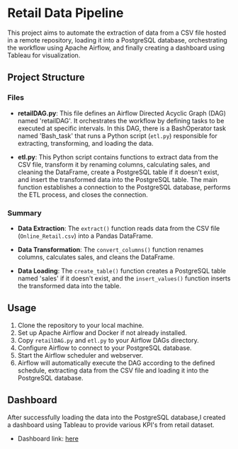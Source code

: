 # Retail Data Pipeline

This project aims to automate the extraction of data from a CSV file hosted in a remote repository, loading it into a PostgreSQL database, orchestrating the workflow using Apache Airflow, and finally creating a dashboard using Tableau for visualization.

## Project Structure

### Files

- **retailDAG.py**: This file defines an Airflow Directed Acyclic Graph (DAG) named 'retailDAG'. It orchestrates the workflow by defining tasks to be executed at specific intervals. In this DAG, there is a BashOperator task named 'Bash_task' that runs a Python script (`etl.py`) responsible for extracting, transforming, and loading the data.

- **etl.py**: This Python script contains functions to extract data from the CSV file, transform it by renaming columns, calculating sales, and cleaning the DataFrame, create a PostgreSQL table if it doesn't exist, and insert the transformed data into the PostgreSQL table. The main function establishes a connection to the PostgreSQL database, performs the ETL process, and closes the connection.

### Summary

- **Data Extraction**: The `extract()` function reads data from the CSV file (`Online_Retail.csv`) into a Pandas DataFrame.

- **Data Transformation**: The `convert_columns()` function renames columns, calculates sales, and cleans the DataFrame.

- **Data Loading**: The `create_table()` function creates a PostgreSQL table named 'sales' if it doesn't exist, and the `insert_values()` function inserts the transformed data into the table.

## Usage

1. Clone the repository to your local machine.
2. Set up Apache Airflow and Docker if not already installed.
3. Copy `retailDAG.py` and `etl.py` to your Airflow DAGs directory.
4. Configure Airflow to connect to your PostgreSQL database.
5. Start the Airflow scheduler and webserver.
6. Airflow will automatically execute the DAG according to the defined schedule, extracting data from the CSV file and loading it into the PostgreSQL database.

## Dashboard

After successfully loading the data into the PostgreSQL database,I created a dashboard using Tableau to provide various KPI's from retail dataset.
- Dashboard link: [here](https://public.tableau.com/views/RetailAnalytics_17071970683850/RetailAnalyticsDashboard?:language=en-US&publish=yes&:display_count=n&:origin=viz_share_link)
